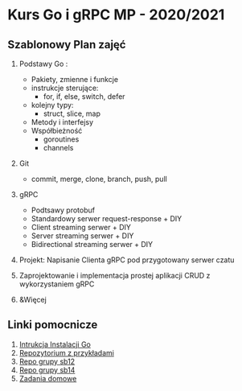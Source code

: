 # Kurs Go i gRPC MP - 2020/2021

##  Szablonowy Plan zajęć

1. Podstawy Go :
    * Pakiety, zmienne i funkcje
    * instrukcje sterujące:
        * for, if, else, switch, defer
    * kolejny typy:
        * struct, slice, map
    * Metody i interfejsy
    * Współbieżność 
        * goroutines
        * channels

2. Git
    * commit, merge, clone, branch, push, pull
3. gRPC
    * Podtsawy protobuf
    * Standardowy serwer request-response + DIY
    * Client streaming serwer + DIY
    * Server streaming serwer + DIY
    * Bidirectional streaming serwer + DIY
4. Projekt: Napisanie Clienta gRPC pod przygotowany serwer czatu
5. Zaprojektowanie i implementacja prostej aplikacji CRUD z wykorzystaniem gRPC
6. &Więcej

## Linki pomocnicze
1. [Intrukcja Instalacji Go](https://github.com/Ko4s/goCourseIntruction/blob/master/go_install/instalation_go.md)
2. [Repozytorium z przykładami](https://github.com/Ko4s/goCourse/tree/master)
3. [Repo grupy sb12](https://github.com/Ko4s/goCourse/tree/sb12)
4. [Repo grupy sb14](https://github.com/Ko4s/goCourse/tree/sb14)
5. [Zadania domowe](https://github.com/Ko4s/goCourseIntruction/tree/master/zadania_domowe)